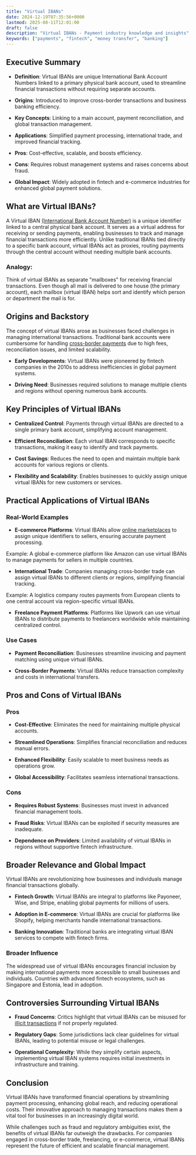 ```yaml
---
title: "Virtual IBANs"
date: 2024-12-19T07:35:56+0000
lastmod: 2025-08-11T12:01:00
draft: false
description: "Virtual IBANs - Payment industry knowledge and insights"
keywords: ["payments", "fintech", "money transfer", "banking"]
---
```


## Executive Summary

- **Definition**: Virtual IBANs are unique International Bank Account Numbers linked to a primary physical bank account, used to streamline financial transactions without requiring separate accounts.

- **Origins**: Introduced to improve cross-border transactions and business banking efficiency.

- **Key Concepts**: Linking to a main account, payment reconciliation, and global transaction management.

- **Applications**: Simplified payment processing, international trade, and improved financial tracking.

- **Pros**: Cost-effective, scalable, and boosts efficiency.

- **Cons**: Requires robust management systems and raises concerns about fraud.

- **Global Impact**: Widely adopted in fintech and e-commerce industries for enhanced global payment solutions.

## What are Virtual IBANs?

A Virtual IBAN [(International Bank Account Number)](https://faisalkhanllc.xyz/resources/payments-wiki/i/what-is-an-iban/) is a unique identifier linked to a central physical bank account. It serves as a virtual address for receiving or sending payments, enabling businesses to track and manage financial transactions more efficiently. Unlike traditional IBANs tied directly to a specific bank account, virtual IBANs act as proxies, routing payments through the central account without needing multiple bank accounts.

### Analogy:

Think of virtual IBANs as separate "mailboxes" for receiving financial transactions. Even though all mail is delivered to one house (the primary account), each mailbox (virtual IBAN) helps sort and identify which person or department the mail is for.

## Origins and Backstory

The concept of virtual IBANs arose as businesses faced challenges in managing international transactions. Traditional bank accounts were cumbersome for handling [cross-border payments](https://faisalkhanllc.xyz/resources/payments-wiki/c/cross-border-payments-2/) due to high fees, reconciliation issues, and limited scalability.

- **Early Developments**: Virtual IBANs were pioneered by fintech companies in the 2010s to address inefficiencies in global payment systems.

- **Driving Need**: Businesses required solutions to manage multiple clients and regions without opening numerous bank accounts.

## Key Principles of Virtual IBANs

- **Centralized Control**: Payments through virtual IBANs are directed to a single primary bank account, simplifying account management.

- **Efficient Reconciliation**: Each virtual IBAN corresponds to specific transactions, making it easy to identify and track payments.

- **Cost Savings**: Reduces the need to open and maintain multiple bank accounts for various regions or clients.

- **Flexibility and Scalability**: Enables businesses to quickly assign unique virtual IBANs for new customers or services.

## Practical Applications of Virtual IBANs

### Real-World Examples

- **E-commerce Platforms**: Virtual IBANs allow [online marketplaces](https://faisalkhanllc.xyz/resources/payments-wiki/e/e-commerce-platforms/) to assign unique identifiers to sellers, ensuring accurate payment processing.

Example: A global e-commerce platform like Amazon can use virtual IBANs to manage payments for sellers in multiple countries.

- **International Trade**: Companies managing cross-border trade can assign virtual IBANs to different clients or regions, simplifying financial tracking.

Example: A logistics company routes payments from European clients to one central account via region-specific virtual IBANs.

- **Freelance Payment Platforms**: Platforms like Upwork can use virtual IBANs to distribute payments to freelancers worldwide while maintaining centralized control.

### Use Cases

- **Payment Reconciliation**: Businesses streamline invoicing and payment matching using unique virtual IBANs.

- **Cross-Border Payments**: Virtual IBANs reduce transaction complexity and costs in international transfers.

## Pros and Cons of Virtual IBANs

### Pros

- **Cost-Effective**: Eliminates the need for maintaining multiple physical accounts.

- **Streamlined Operations**: Simplifies financial reconciliation and reduces manual errors.

- **Enhanced Flexibility**: Easily scalable to meet business needs as operations grow.

- **Global Accessibility**: Facilitates seamless international transactions.

### Cons

- **Requires Robust Systems**: Businesses must invest in advanced financial management tools.

- **Fraud Risks**: Virtual IBANs can be exploited if security measures are inadequate.

- **Dependence on Providers**: Limited availability of virtual IBANs in regions without supportive fintech infrastructure.

## Broader Relevance and Global Impact

Virtual IBANs are revolutionizing how businesses and individuals manage financial transactions globally.

- **Fintech Growth**: Virtual IBANs are integral to platforms like Payoneer, Wise, and Stripe, enabling global payments for millions of users.

- **Adoption in E-commerce**: Virtual IBANs are crucial for platforms like Shopify, helping merchants handle international transactions.

- **Banking Innovation**: Traditional banks are integrating virtual IBAN services to compete with fintech firms.

### Broader Influence

The widespread use of virtual IBANs encourages financial inclusion by making international payments more accessible to small businesses and individuals. Countries with advanced fintech ecosystems, such as Singapore and Estonia, lead in adoption.

## Controversies Surrounding Virtual IBANs

- **Fraud Concerns**: Critics highlight that virtual IBANs can be misused for [illicit transactions](https://faisalkhanllc.xyz/resources/payments-wiki/f/fraud/) if not properly regulated.

- **Regulatory Gaps**: Some jurisdictions lack clear guidelines for virtual IBANs, leading to potential misuse or legal challenges.

- **Operational Complexity**: While they simplify certain aspects, implementing virtual IBAN systems requires initial investments in infrastructure and training.

## Conclusion

Virtual IBANs have transformed financial operations by streamlining payment processing, enhancing global reach, and reducing operational costs. Their innovative approach to managing transactions makes them a vital tool for businesses in an increasingly digital world.

While challenges such as fraud and regulatory ambiguities exist, the benefits of virtual IBANs far outweigh the drawbacks. For companies engaged in cross-border trade, freelancing, or e-commerce, virtual IBANs represent the future of efficient and scalable financial management.